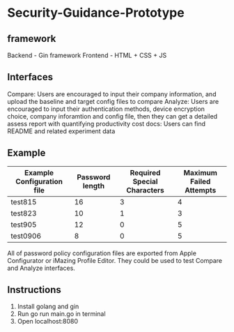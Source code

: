 # Security-Guidance-Prototype

## framework
Backend - Gin framework
Frontend - HTML + CSS + JS

## Interfaces
Compare: Users are encouraged to input their company information, and upload the baseline and target config files to compare
Analyze: Users are encouraged to input their authentication methods, device encryption choice, company inforamtion and config file, then they can get a detailed assess report with quantifying productivity cost
docs: Users can find README and related experiment data

## Example

| Example Configuration file         | Password length     | Required Special Characters | Maximum Failed Attempts| 
|------------------------------------|---------------------|-----------------------------|------------------------|
| test815                            |16                   |3                            |4|
| test823                            |10|1|3|
| test905                            |12|0|5|
| test0906                           |8|0|5|

All of password policy configuration files are exported from Apple Configurator or iMazing Profile Editor.
They could be used to test Compare and Analyze interfaces.

## Instructions
1. Install golang and gin
2. Run go run main.go in terminal
3. Open localhost:8080